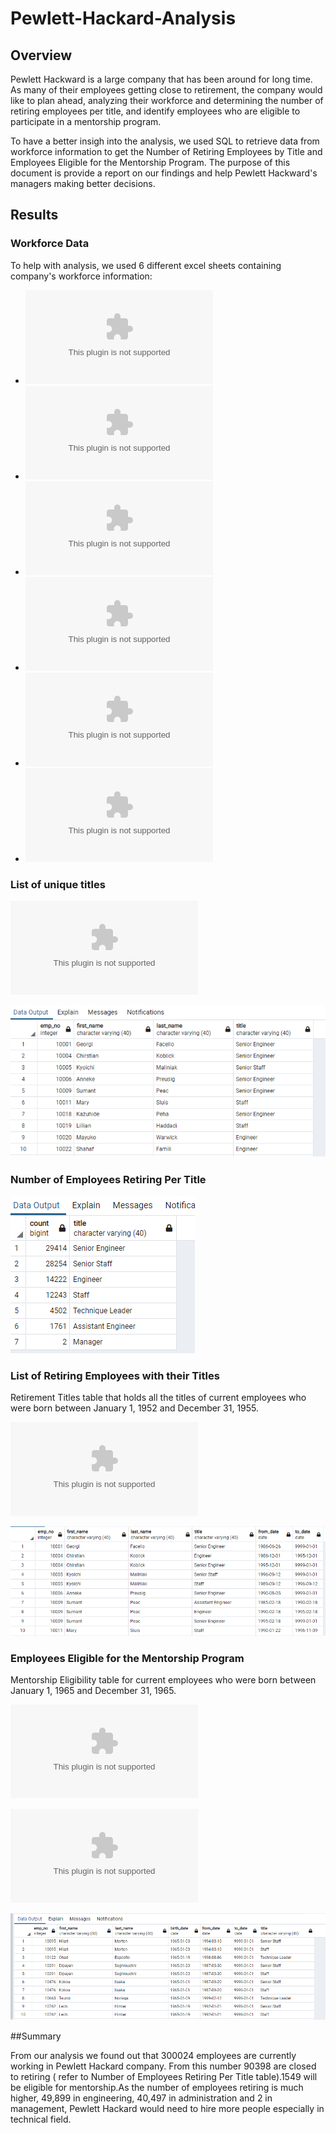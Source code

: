 # Pewlett-Hackard-Analysis

## Overview

Pewlett Hackward is a large company that has been around for long time. As many of their employees getting close to retirement, the company would like to plan ahead, analyzing their workforce and determining the number of retiring employees per title, and identify employees who are eligible to participate in a mentorship program. 

To have a better insigh into the analysis, we used SQL to retrieve data from workforce information  to get the Number of Retiring Employees by Title and Employees Eligible for the Mentorship Program. The purpose of this document is provide a report on our findings and help Pewlett Hackward's managers making better decisions.   

## Results

### Workforce Data

To help with analysis, we used 6 different excel sheets containing company's workforce information:

- ![departments](https://github.com/assaci/Pewlett-Hackard-Analysis/blob/main/Data/departments.csv?raw=true)
- ![dept_emp](https://github.com/assaci/Pewlett-Hackard-Analysis/blob/main/Datadept_emp.csv?raw=true)
- ![dept_manager](https://github.com/assaci/Pewlett-Hackard-Analysis/blob/main/Data/dept_manager.csv?raw=true)
- ![employees](https://github.com/assaci/Pewlett-Hackard-Analysis/blob/main/Data/employees.csv?raw=true)
- ![salaries](https://github.com/assaci/Pewlett-Hackard-Analysis/blob/main/Data/salaries.csv?raw=true)
- ![titles](https://github.com/assaci/Pewlett-Hackard-Analysis/blob/main/Data/titles.csv?raw=true)

### List of unique titles

![unique_titles](https://github.com/assaci/Pewlett-Hackard-Analysis/blob/main/screenshot/unique_titles.csv?raw=true)

![unique_titles](https://github.com/assaci/Pewlett-Hackard-Analysis/blob/main/screenshot/unique_titles.PNG?raw=true)

### Number of Employees Retiring Per Title

![retiring_titles](https://github.com/assaci/Pewlett-Hackard-Analysis/blob/main/screenshot/retiring_titles.PNG?raw=true)

### List of Retiring Employees with their Titles

Retirement Titles table that holds all the titles of current employees who were born between January 1, 1952 and December 31, 1955. 

![retirement_titles](https://github.com/assaci/Pewlett-Hackard-Analysis/blob/main/Data/retirement_titles.csv?raw=true)

![retirement_titles](https://github.com/assaci/Pewlett-Hackard-Analysis/blob/main/screenshot/retirement_titles.PNG?raw=true)


### Employees Eligible for the Mentorship Program

Mentorship Eligibility table for current employees who were born between January 1, 1965 and December 31, 1965.

![unique_menthorship](https://github.com/assaci/Pewlett-Hackard-Analysis/blob/main/screenshot/unique_menthorship.csv?raw=true)

![mentorship_eligibilty](https://github.com/assaci/Pewlett-Hackard-Analysis/blob/main/screenshot/mentorship_eligibilty.csv?raw=true)

![mentorship_eligibilty](https://github.com/assaci/Pewlett-Hackard-Analysis/blob/main/screenshot/mentorship_eligibilty.PNG?raw=true)

##Summary

From our analysis we found out that 300024 employees are currently working in Pewlett Hackard company. From this number 90398 are closed to  retiring ( refer to Number of Employees Retiring Per Title table).1549 will be eligible for mentorship.As the number of employees retiring is much higher, 49,899 in engineering,  40,497 in administration and 2 in management, Pewlett Hackard would need to hire more people especially in technical field.




 


